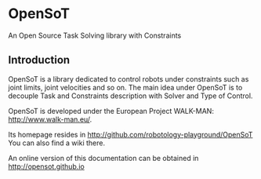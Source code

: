 OpenSoT
=========

An Open Source Task Solving library with Constraints

Introduction
------------
OpenSoT is a library dedicated to control robots under constraints such as joint limits, joint velocities and so on. The main idea under OpenSoT is to decouple Task and Constraints description with Solver and Type of Control.

OpenSoT is developed under the European Project WALK-MAN: http://www.walk-man.eu/.

Its homepage resides in http://github.com/robotology-playground/OpenSoT
You can also find a wiki there.

An online version of this documentation can be obtained in http://opensot.github.io
